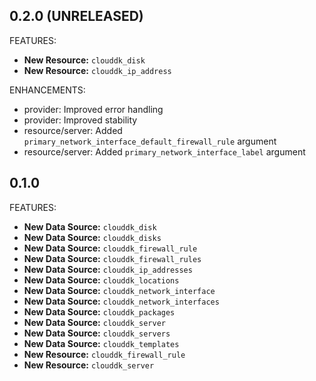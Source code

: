 ## 0.2.0 (UNRELEASED)

FEATURES:

* **New Resource:** `clouddk_disk`
* **New Resource:** `clouddk_ip_address`

ENHANCEMENTS:

* provider: Improved error handling
* provider: Improved stability
* resource/server: Added `primary_network_interface_default_firewall_rule` argument
* resource/server: Added `primary_network_interface_label` argument

## 0.1.0

FEATURES:

* **New Data Source:** `clouddk_disk`
* **New Data Source:** `clouddk_disks`
* **New Data Source:** `clouddk_firewall_rule`
* **New Data Source:** `clouddk_firewall_rules`
* **New Data Source:** `clouddk_ip_addresses`
* **New Data Source:** `clouddk_locations`
* **New Data Source:** `clouddk_network_interface`
* **New Data Source:** `clouddk_network_interfaces`
* **New Data Source:** `clouddk_packages`
* **New Data Source:** `clouddk_server`
* **New Data Source:** `clouddk_servers`
* **New Data Source:** `clouddk_templates`
* **New Resource:** `clouddk_firewall_rule`
* **New Resource:** `clouddk_server`
